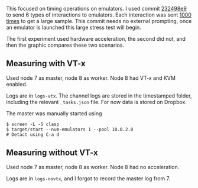 This focused on timing operations on emulators. I used commit 
[232498e9](https://github.com/hamiltont/attack/tree/232498e971c8bd8f7583cee8d8730c219f2e14fb)
to send 6 types of interactions to emulators. Each interaction 
was sent [1000 times](https://github.com/hamiltont/attack/blob/232498e971c8bd8f7583cee8d8730c219f2e14fb/src/clasp/clasp.scala#L135) to get a large sample. 
This commit needs no external prompting, once an emulator is 
launched this large stress test will begin. 

The first experiment used hardware acceleration, the second did
not, and then the graphic compares these two scenarios. 

## Measuring with VT-x

Used node 7 as master, node 8 as worker. Node 8 had VT-x and KVM 
enabled. 

Logs are in `logs-vtx`. The channel logs are stored in the timestamped
folder, including the relevant `_tasks.json` file. For now data is stored 
on Dropbox. 

The master was manually started using 
    
    $ screen -L -S clasp
    $ target/start --num-emulators 1 --pool 10.0.2.8
    # Detact using C-a d


## Measuring without VT-x

Used node 7 as master, node 8 as worker. Node 8 had no acceleration.  

Logs are in `logs-novtx`, and I forgot to record the master log
from 7. 

